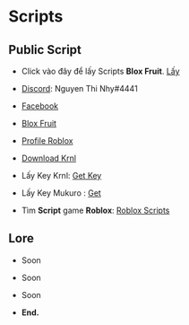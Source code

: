 # Scripts

## Public Script

- Click vào đây để lấy Scripts **Blox Fruit**. [Lấy](https://raw.githubusercontent.com/xQuartyx/DonateMe/main/ScriptLoader)

- [Discord](https://discord.gg/WZsXdpUX2e): Nguyen Thi Nhy#4441
- [Facebook](https://facebook.com/dduong.19208)
- [Blox Fruit](https://www.roblox.com/games/2753915549/RACE-V4-Blox-Fruits)
- [Profile Roblox](https://www.roblox.com/users/804791922/profile)
- [Download Krnl](https://krnl.live)
- Lấy Key Krnl: [Get Key](https://cdn.krnl.place/getkey.php)
- Lấy Key Mukuro : [Get](https://quartyz.dev)
- Tìm **Script** game **Roblox**: [Roblox Scripts](https://www.rblxscripts.net)
## Lore
- Soon

- Soon

- Soon



- **End.**
